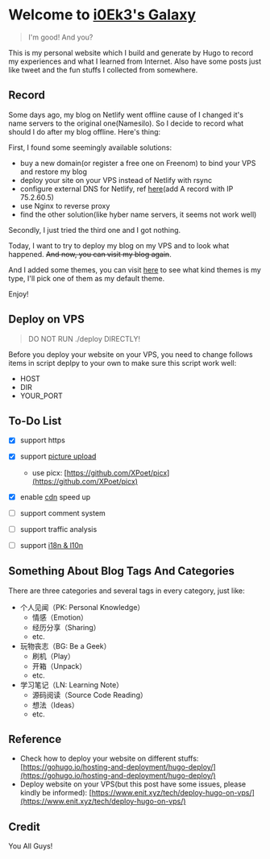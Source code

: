 # Welcome to [i0Ek3's Galaxy](https://niter.top)


> I'm good! And you?


This is my personal website which I build and generate by Hugo to record my experiences and what I learned from Internet. Also have some posts just like tweet and the fun stuffs I collected from somewhere.


## Record

Some days ago, my blog on Netlify went offline cause of I changed it's name servers to the original one(Namesilo). So I decide to record what should I do after my blog offline. Here's thing:

First, I found some seemingly available solutions:

- buy a new domain(or register a free one on Freenom) to bind your VPS and restore my blog
- deploy your site on your VPS instead of Netlify with rsync
- configure external DNS for Netlify, ref [here](https://docs.netlify.com/domains-https/custom-domains/configure-external-dns/)(add A record with IP 75.2.60.5)
- use Nginx to reverse proxy
- find the other solution(like hyber name servers, it seems not work well)

Secondly, I just tried the third one and I got nothing. 

Today, I want to try to deploy my blog on my VPS and to look what happened. ~~And now, you can visit my blog again~~. 

And I added some themes, you can visit [here](https://github.com/i0Ek3/niter.top/tree/master/themes) to see what kind themes is my type, I'll pick one of them as my default theme.

Enjoy!


## Deploy on VPS

> DO NOT RUN ./deploy DIRECTLY!

Before you deploy your website on your VPS, you need to change follows items in script deplpy to your own to make sure this script work well:

- HOST
- DIR
- YOUR_PORT



## To-Do List

- [x] support https
- [x] support [picture upload](https://github.com/Molunerfinn/PicGo)
    - use picx: [https://github.com/XPoet/picx](https://github.com/XPoet/picx)
- [x] enable [cdn](https://www.jsdelivr.com/) speed up
- [ ] support comment system
- [ ] support traffic analysis
- [ ] support [i18n & l10n](https://www.bmpi.dev/dev/i18n-l10n/)



## Something About Blog Tags And Categories

There are three categories and several tags in every category, just like:

- 个人见闻（PK: Personal Knowledge）
    - 情感（Emotion）
    - 经历分享（Sharing）
    - etc.
- 玩物丧志（BG: Be a Geek）
    - 刷机（Play）
    - 开箱（Unpack）
    - etc.
- 学习笔记（LN: Learning Note）
    - 源码阅读（Source Code Reading）
    - 想法（Ideas）
    - etc.


## Reference

- Check how to deploy your website on different stuffs: [https://gohugo.io/hosting-and-deployment/hugo-deploy/](https://gohugo.io/hosting-and-deployment/hugo-deploy/)
- Deploy website on your VPS(but this post have some issues, please kindly be informed): [https://www.enit.xyz/tech/deploy-hugo-on-vps/](https://www.enit.xyz/tech/deploy-hugo-on-vps/)



## Credit

You All Guys!
